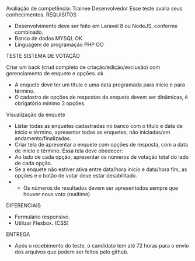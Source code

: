 
Avaliação de competência: Trainee Desenvolvedor
Esse teste avalia seus conhecimentos.
REQUISITOS
- Desenvolvimento deve ser feito em Laravel 8 ou NodeJS, conforme combinado.
- Banco de dados MYSQL OK
- Linguagem de programação PHP OO


TESTE
SISTEMA DE VOTAÇÃO

Criar um back (crud completo de criação/edição/exclusão) com gerenciamento de enquete e
opções. ok
- A enquete deve ter um título e uma data programada para início e para término.
- O cadastro de opções de respostas da enquete devem ser dinâmicas, é obrigatório
mínimo 3 opções.


Visualização da enquete
- Listar todas as enquetes cadastradas no banco com o título e data de início e
término, apresentar todas as enquetes, não iniciadas/em andamento/finalizadas.
- Criar tela de apresentar a enquete com opções de resposta, com a data de início e
término. Essa tela deve obedecer:
- Ao lado de cada opção, apresentar os números de votação total do lado de cada
opção.
- Se a enquete não estiver ativa entre data/hora início e data/hora fim, as opções e o
botão de votar deve estar desabilitado.
- * Os números de resultados devem ser apresentados sempre que houver novo
voto (realtime)


DIFERENCIAIS
- Formulário responsivo.
- Utilizar Flexbox. (CSS)


ENTREGA
- Após o recebimento do teste, o candidato tem até 72 horas para o envio dos
arquivos que podem ser feitos pelo github.
